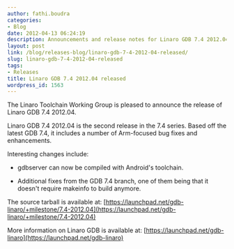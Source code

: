 ```yaml
---
author: fathi.boudra
categories:
- Blog
date: 2012-04-13 06:24:19
description: Announcements and release notes for Linaro GDB 7.4 2012.04
layout: post
link: /blog/releases-blog/linaro-gdb-7-4-2012-04-released/
slug: linaro-gdb-7-4-2012-04-released
tags:
- Releases
title: Linaro GDB 7.4 2012.04 released
wordpress_id: 1563
---
```


The Linaro Toolchain Working Group is pleased to announce the release of Linaro GDB 7.4 2012.04.

Linaro GDB 7.4 2012.04 is the second release in the 7.4 series. Based off the latest GDB 7.4, it includes a number of Arm-focused bug fixes and enhancements.

Interesting changes include:

  * gdbserver can now be compiled with Android's toolchain.


  * Additional fixes from the GDB 7.4 branch, one of them being that it doesn't require makeinfo to build anymore.

The source tarball is available at:
[https://launchpad.net/gdb-linaro/+milestone/7.4-2012.04](https://launchpad.net/gdb-linaro/+milestone/7.4-2012.04)

More information on Linaro GDB is available at:
[https://launchpad.net/gdb-linaro](https://launchpad.net/gdb-linaro)
